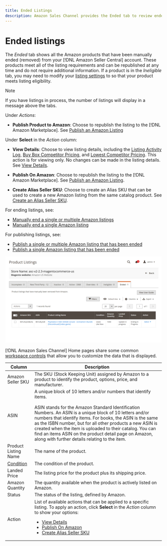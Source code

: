 ```yaml
---
title: Ended Listings
description: Amazon Sales Channel provides the Ended tab to review ended Amazon Marketplace listings, which can be republished when you choose.
---
```


# Ended listings

The _Ended_ tab shows all the Amazon products that have been manually ended (removed) from your [!DNL Amazon Seller Central] account. These products meet all of the listing requirements and can be republished at any time and do not require additional information. If a product is in the _Ineligible_ tab, you may need to modify your [listing settings](./listing-settings.md) to so that your product meets listing eligibility.

>[!NOTE]
>
>If you have listings in process, the number of listings will display in a message above the tabs.

Under _Actions_:

- **Publish Product to Amazon**: Choose to republish the listing to the [!DNL Amazon Marketplace]. See [Publish an Amazon Listing](./publish-listings-manually.md)

Under **Select** in the _Action_ column:

- **View Details**: Choose to view listing details, including the [Listing Activity Log](./product-listing-details.md#listing-activity-log), [Buy Box Competitor Pricing](./product-listing-details.md#buy-box-competitor-pricing), and [Lowest Competitor Pricing](./product-listing-details.md#lowest-competitor-pricing). This action is for viewing only. No changes can be made in the listing details. See [View Details](./product-listing-details.md).

- **Publish On Amazon**: Choose to republish the listing to the [!DNL Amazon Marketplace]. See [Publish an Amazon Listing](./publish-listings-manually.md).

- **Create Alias Seller SKU**: Choose to create an Alias SKU that can be used to create a new Amazon listing from the same catalog product. See [Create an Alias Seller SKU](./create-alias-seller-sku.md).

For ending listings, see:

- [Manually end a single or multiple Amazon listings](./end-listings-manually.md)
- [Manually end a single Amazon listing](./end-listings-manually.md)

For publishing listings, see:

- [Publish a single or multiple Amazon listing that has been ended](./publish-listings-manually.md)
- [Publish a single Amazon listing that has been ended](./publish-listings-manually.md)

![Ended Amazon listings](assets/amazon-ended-listings.png)

[!DNL Amazon Sales Channel] Home pages share some common [workspace controls](./workspace-controls.md) that allow you to customize the data that is displayed.

|Column|Description|
|--- |--- |
|Amazon Seller SKU|The SKU (Stock Keeping Unit) assigned by Amazon to a product to identify the product, options, price, and manufacturer.|
|ASIN|A unique block of 10 letters and/or numbers that identify items.<br><br>ASIN stands for the Amazon Standard Identification Numbers. An ASIN is a unique block of 10 letters and/or numbers that identify items. For books, the ASIN is the same as the ISBN number, but for all other products a new ASIN is created when the item is uploaded to their catalog. You can find an items ASIN on the product detail page on Amazon, along with further details relating to the item.|
|Product Listing Name|The name of the product.|
|[Condition](./product-listing-condition.md)|The condition of the product.|
|Landed Price|The listing price for the product plus its shipping price.|
|Amazon Quantity|The quantity available when the product is actively listed on Amazon.|
|Status|The status of the listing, defined by Amazon.|
|Action|List of available actions that can be applied to a specific listing. To apply an action, click **Select** in the _Action_ column to show your options:<ul><li>[View Details](./product-listing-details.md)</li><li>[Publish On Amazon](./publish-listings-manually.md)</li><li>[Create Alias Seller SKU](./create-alias-seller-sku.md#region-specific)</li></ul>|
